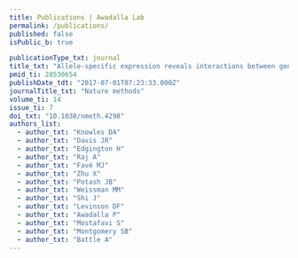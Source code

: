 ```yaml
---
title: Publications | Awadalla Lab
permalink: /publications/
published: false
isPublic_b: true

publicationType_txt: journal
title_txt: "Allele-specific expression reveals interactions between genetic variation and environment."
pmid_ti: 28530654
publishDate_tdt: "2017-07-01T07:23:33.000Z"
journalTitle_txt: "Nature methods"
volume_ti: 14
issue_ti: 7
doi_txt: "10.1038/nmeth.4298"
authors_list: 
  - author_txt: "Knowles DA"
  - author_txt: "Davis JR"
  - author_txt: "Edgington H"
  - author_txt: "Raj A"
  - author_txt: "Favé MJ"
  - author_txt: "Zhu X"
  - author_txt: "Potash JB"
  - author_txt: "Weissman MM"
  - author_txt: "Shi J"
  - author_txt: "Levinson DF"
  - author_txt: "Awadalla P"
  - author_txt: "Mostafavi S"
  - author_txt: "Montgomery SB"
  - author_txt: "Battle A"
---
```

